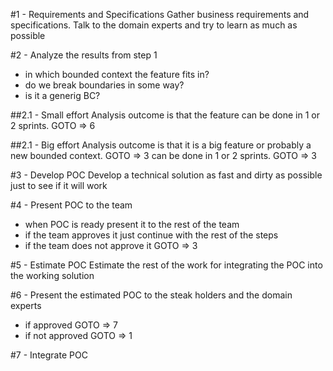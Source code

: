 #1 - Requirements and Specifications
Gather business requirements and specifications. Talk to the domain experts and try to learn as much as possible

#2 - Analyze the results from step 1
- in which bounded context the feature fits in?
- do we break boundaries in some way?
- is it a generig BC?

##2.1 - Small effort
Analysis outcome is that the feature can be done in 1 or 2 sprints. GOTO => 6

##2.1 - Big effort
Analysis outcome is that it is a big feature or probably a new bounded context. GOTO => 3 can be done in 1 or 2 sprints. GOTO => 3

#3 - Develop POC
Develop a technical solution as fast and dirty as possible just to see if it will work

#4 - Present POC to the team
- when POC is ready present it to the rest of the team
- if the team approves it just continue with the rest of the steps
- if the team does not approve it GOTO => 3

#5 - Estimate POC
Estimate the rest of the work for integrating the POC into the working solution

#6 - Present the estimated POC to the steak holders and the domain experts
- if approved GOTO => 7
- if not approved GOTO => 1

#7 - Integrate POC
